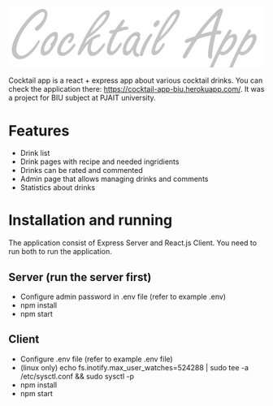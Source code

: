 ![logo](https://github.com/wskarbek/cocktail-app/blob/main/client/public/logo.png)

Cocktail app is a react + express app about various cocktail drinks. You can check the application there: https://cocktail-app-biu.herokuapp.com/. It was a project for BIU subject at PJAIT university.
# Features
* Drink list
* Drink pages with recipe and needed ingridients 
* Drinks can be rated and commented
* Admin page that allows managing drinks and comments
* Statistics about drinks

# Installation and running
The application consist of Express Server and React.js Client. You need to run both to run the application.

## Server (run the server first)
* Configure admin password in .env file (refer to example .env)
* npm install
* npm start

## Client
* Configure .env file (refer to example .env file)
* (linux only) echo fs.inotify.max_user_watches=524288 | sudo tee -a /etc/sysctl.conf && sudo sysctl -p
* npm install
* npm start